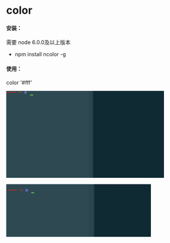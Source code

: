 # color

#### 安装：
需要 node 6.0.0及以上版本

- npm install ncolor -g


#### 使用：

color '#fff'


![demo](demo1.gif)

![demo](demo2.gif)
